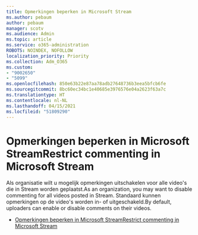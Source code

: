 ```yaml
---
title: Opmerkingen beperken in Microsoft Stream
ms.author: pebaum
author: pebaum
manager: scotv
ms.audience: Admin
ms.topic: article
ms.service: o365-administration
ROBOTS: NOINDEX, NOFOLLOW
localization_priority: Priority
ms.collection: Adm_O365
ms.custom:
- "9002650"
- "5099"
ms.openlocfilehash: 850e63b22e87aa78adb27648736b3eea5bfcb6fe
ms.sourcegitcommit: 8bc60ec34bc1e40685e3976576e04a2623f63a7c
ms.translationtype: HT
ms.contentlocale: nl-NL
ms.lasthandoff: 04/15/2021
ms.locfileid: "51809290"
---
```

# <a name="restrict-commenting-in-microsoft-stream"></a><span data-ttu-id="68f3c-102">Opmerkingen beperken in Microsoft Stream</span><span class="sxs-lookup"><span data-stu-id="68f3c-102">Restrict commenting in Microsoft Stream</span></span>

<span data-ttu-id="68f3c-103">Als organisatie wilt u mogelijk opmerkingen uitschakelen voor alle video's die in Stream worden geplaatst.</span><span class="sxs-lookup"><span data-stu-id="68f3c-103">As an organization, you may want to disable commenting for all videos posted in Stream.</span></span> <span data-ttu-id="68f3c-104">Standaard kunnen opmerkingen op de video's worden in- of uitgeschakeld.</span><span class="sxs-lookup"><span data-stu-id="68f3c-104">By default, uploaders can enable or disable comments on their videos.</span></span>

- [<span data-ttu-id="68f3c-105">Opmerkingen beperken in Microsoft Stream</span><span class="sxs-lookup"><span data-stu-id="68f3c-105">Restrict commenting in Microsoft Stream</span></span>](https://docs.microsoft.com/stream/portal-disable-comments)
